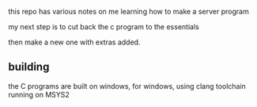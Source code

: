 this repo has various notes on me learning how to make a server program

my next step is to cut back the c program to the essentials

then make a new one with extras added.


## building

the C programs are built on windows, for windows, using clang toolchain running on MSYS2

